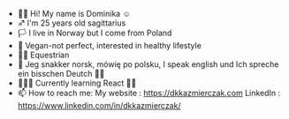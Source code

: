 - 👋🏼 Hi! My name is Dominika ☺
- ♐ I'm 25 years old sagittarius
- 🏳 I live in Norway but I come from Poland
- 🥑 Vegan-not perfect, interested in healthy lifestyle
- 🏇🏼 Equestrian
- 🌷 Jeg snakker norsk, mówię po polsku, I speak english und Ich spreche ein bisschen Deutch ✌🏼
- 👩🏼‍💻 Currently learning React 💪🏼
- 📫 How to reach me: 
      My website : https://dkkazmierczak.com
      LinkedIn : https://www.linkedin.com/in/dkkazmierczak/
